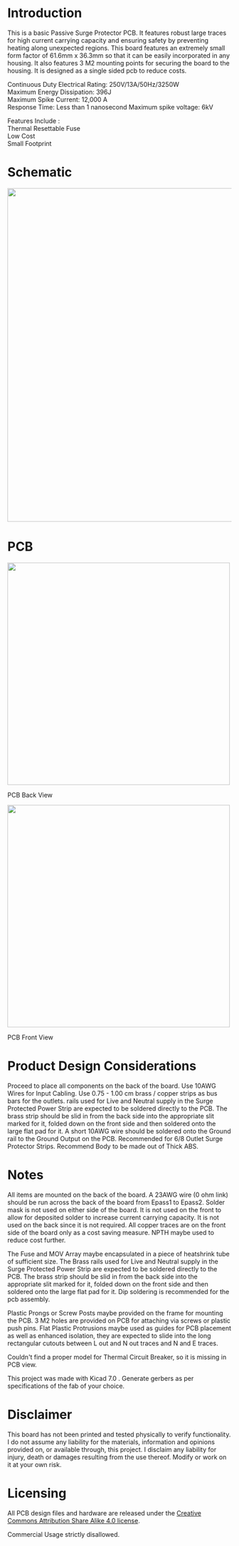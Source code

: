 # Introduction

This is a basic Passive Surge Protector PCB. It features robust large traces for high current carrying capacity and ensuring safety by preventing heating along unexpected regions. This board features an extremely small form factor of 61.6mm x 36.3mm so that it can be easily incorporated in any housing. It also features 3 M2 mounting points for securing the board to the housing. It is designed as a single sided pcb to reduce costs. 

Continuous Duty Electrical Rating: 250V/13A/50Hz/3250W   
Maximum Energy Dissipation: 396J    
Maximum Spike Current: 12,000 A   
Response Time: Less than 1 nanosecond
Maximum spike voltage: 6kV

Features Include :      
Thermal Resettable Fuse    
Low Cost   
Small Footprint   
 


# Schematic

<img src= "https://github.com/RandomDelta6/USB-Mouse/assets/53912269/448d8964-b8b8-4f8a-9179-4dc1928ab4a5"  width="750"> 


# PCB

<img src="https://github.com/RandomDelta6/USB-Mouse/assets/53912269/42b22267-ad44-4c84-bf96-2bf08c58f96c" width ="500">        

PCB Back View

<img src="https://github.com/RandomDelta6/USB-Mouse/assets/53912269/ecdb3ff5-6b36-43cb-a74d-336807115d50" width ="500">

PCB Front View


# Product Design Considerations

Proceed to place all components on the back of the board. Use 10AWG Wires for Input Cabling. Use 0.75 - 1.00 cm brass / copper strips as bus bars for the outlets. rails used for Live and Neutral supply in the Surge Protected Power Strip are expected to be soldered directly to the PCB. The brass strip should be slid in from the back side into the appropriate slit marked for it, folded down on the front side and then soldered onto the large flat pad for it. A short 10AWG wire should be soldered onto the Ground rail to the Ground Output on the PCB. Recommended for 6/8 Outlet Surge Protector Strips. Recommend Body to be made out of Thick ABS. 

# Notes

All items are mounted on the back of the board. A 23AWG wire (0 ohm link) should be run across the back of the board from Epass1 to Epass2. Solder mask is not used on either side of the board. It is not used on the front to allow for deposited solder to increase current carrying capacity. It is not used on the back since it is not required. All copper traces are on the front side of the board only as a cost saving measure. NPTH maybe used to reduce cost further. 

The Fuse and MOV Array maybe encapsulated in a piece of heatshrink tube of sufficient size.  The Brass rails used for Live and Neutral supply in the Surge Protected Power Strip are expected to be soldered directly to the PCB. The brass strip should be slid in from the back side into the appropriate slit marked for it, folded down on the front side and then soldered onto the large flat pad for it. Dip soldering is recommended for the pcb assembly.

Plastic Prongs or Screw Posts maybe provided on the frame for mounting the PCB. 3 M2 holes are provided on PCB for attaching via screws or plastic push pins.  Flat Plastic Protrusions maybe used as guides for PCB placement as well as enhanced isolation, they are expected to slide into the long rectangular cutouts between L out and N out traces and N and E traces.

Couldn't find a proper model for Thermal Circuit Breaker, so it is missing in PCB view.

This project was made with Kicad 7.0 .
Generate gerbers as per specifications of the fab of your choice.


# Disclaimer
This board has not been printed and tested physically to verify functionality. I do not assume any liability for the materials, information and opinions provided on, or available through, this project. I disclaim any liability for injury, death or damages resulting from the use thereof. Modify or work on it at your own risk.

# Licensing
All PCB design files and hardware are released under the [Creative Commons Attribution Share Alike 4.0 license](https://choosealicense.com/licenses/cc-by-sa-4.0/). 

Commercial Usage strictly disallowed.
